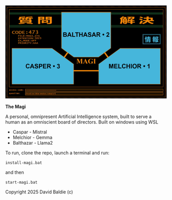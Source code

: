 ![magi ui](./magi_ui.png)

**The Magi**

A personal, omnipresent Artificial Intelligence system, built to serve a human as an omniscient board of directors. Built on windows using WSL

* Caspar - Mistral
* Melchior - Gemma
* Balthazar - Llama2

To run, clone the repo, launch a terminal and run:

```
install-magi.bat
```

and then

```
start-magi.bat
```

Copyright 2025 David Baldie (c)
